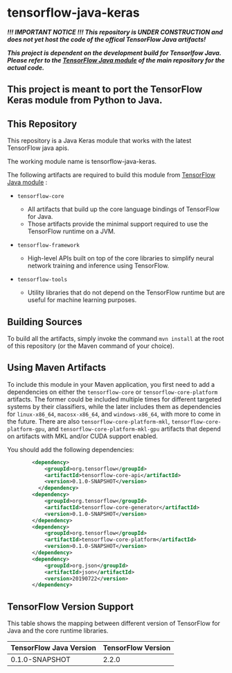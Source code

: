 # tensorflow-java-keras

***!!! IMPORTANT NOTICE !!! This repository is UNDER CONSTRUCTION and does not yet host the code of the 
offical TensorFlow Java artifacts!***

***This project is dependent on the development build for Tensorlfow Java. 
Please refer to the [TensorFlow Java module](https://github.com/tensorflow/java) 
of the main repository for the actual code.***

## This project is meant to port the TensorFlow Keras module from Python to Java.



## This Repository

This repository is a Java Keras module that works with the latest TensorFlow java apis.

The working module name is tensorflow-java-keras.

The following  artifacts are required to build this module from
[TensorFlow Java module](https://github.com/tensorflow/java) 
:

* `tensorflow-core`
  * All artifacts that build up the core language bindings of TensorFlow for Java. 
  * Those artifacts provide the minimal support required to use the TensorFlow runtime on a JVM.
    
* `tensorflow-framework`
  * High-level APIs built on top of the core libraries to simplify neural network training and inference 
    using TensorFlow.
  
* `tensorflow-tools`
  * Utility libraries that do not depend on the TensorFlow runtime but are useful for machine learning purposes.
  
## Building Sources

To build all the artifacts, simply invoke the command `mvn install` at the root of this repository (or 
the Maven command of your choice). 


## Using Maven Artifacts

To include this module in your Maven application, you first need to add a dependencies on either the
`tensorflow-core` or `tensorflow-core-platform` artifacts. The former could be included multiple times
for different targeted systems by their classifiers, while the later includes them as dependencies for
`linux-x86_64`, `macosx-x86_64`, and `windows-x86_64`, with more to come in the future. There are also
`tensorflow-core-platform-mkl`, `tensorflow-core-platform-gpu`, and `tensorflow-core-platform-mkl-gpu`
artifacts that depend on artifacts with MKL and/or CUDA support enabled.

You should add the following dependencies:
```xml
        <dependency>
            <groupId>org.tensorflow</groupId>
            <artifactId>tensorflow-core-api</artifactId>
            <version>0.1.0-SNAPSHOT</version>
          </dependency>
        <dependency>
            <groupId>org.tensorflow</groupId>
            <artifactId>tensorflow-core-generator</artifactId>
            <version>0.1.0-SNAPSHOT</version>
        </dependency>
        <dependency>
            <groupId>org.tensorflow</groupId>
            <artifactId>tensorflow-core-platform</artifactId>
            <version>0.1.0-SNAPSHOT</version>
        </dependency>
        <dependency>
            <groupId>org.json</groupId>
            <artifactId>json</artifactId>
            <version>20190722</version>
        </dependency>
```



## TensorFlow Version Support

This table shows the mapping between different version of TensorFlow for Java and the core runtime libraries.

| TensorFlow Java Version  | TensorFlow Version |
| ------------- | ------------- |
| 0.1.0-SNAPSHOT  | 2.2.0  |



